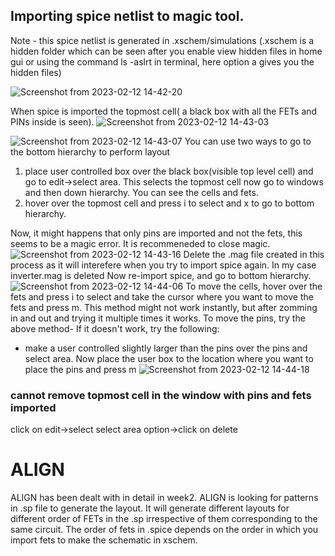 ## Importing spice netlist to magic tool. 
Note - this spice netlist is generated in .xschem/simulations (.xschem is a hidden folder which can be seen after you enable view hidden files in home gui or using the command 
ls -aslrt in terminal, here option a gives you the hidden files)

![Screenshot from 2023-02-12 14-42-20](https://user-images.githubusercontent.com/50217106/218303736-fea5850f-2e15-4f3c-a75f-7f175ed84eb0.png)

When spice is imported the topmost cell( a black box with all the FETs and PINs inside is seen). 
![Screenshot from 2023-02-12 14-43-03](https://user-images.githubusercontent.com/50217106/218303771-e2d0ca72-7202-48c6-80be-04cd677dbf79.png)



![Screenshot from 2023-02-12 14-43-07](https://user-images.githubusercontent.com/50217106/218303800-070bdde8-d29c-400e-93ed-e15abc1c8a90.png)
You can use two ways to go to the bottom hierarchy to perform layout
1. place user controlled box over the black box(visible top level cell) and go to edit->select area. This selects the topmost cell now go to windows and then down hierarchy. You can see the cells and fets.
2. hover over the topmost cell and press i to select and x to go to bottom hierarchy.

Now, it might happens that only pins are imported and not the fets, this seems to be a magic error. It is recommeneded to close magic. 
![Screenshot from 2023-02-12 14-43-16](https://user-images.githubusercontent.com/50217106/218303802-d378d1b7-a46a-498f-b4b3-2d92544ba38b.png)
Delete the .mag file created in this process as it will interefere when you try to import spice again. In my case inverter.mag is deleted
Now re-import spice, and go to bottom hierarchy.
![Screenshot from 2023-02-12 14-44-06](https://user-images.githubusercontent.com/50217106/218303805-6d20a37f-d925-48db-8824-9561c5578c36.png)
To move the cells, hover over the fets and press i to select and take the cursor where you want to move the fets and press m.
This method might not work instantly, but after zomming in and out and trying it multiple times it works.
To move the pins, try the above method- If it doesn't work, try the following:
- make a user controlled slightly larger than the pins over the pins and select area. Now place the user box to the location where you want to place the pins and press m
![Screenshot from 2023-02-12 14-44-18](https://user-images.githubusercontent.com/50217106/218303808-412cb943-832d-42cf-b38c-dc95358cb18c.png)


### cannot remove topmost cell in the window with pins and fets imported
click on edit->select select area option->click on delete


# ALIGN 
ALIGN has been dealt with in detail in week2. ALIGN is looking for patterns in .sp file to generate the layout. It will generate different layouts for different order of FETs in the .sp irrespective of them corresponding to the same circuit. The order of fets in .spice depends on the order in which you import fets to make the schematic in xschem. 

